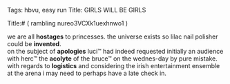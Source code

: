 Tags: hbvu, easy run
Title: GIRLS WILL BE GIRLS
  
<p></p>
Title:# ( rambling nureo3VCXk1uexhnwo1 )  
  
we are all **hostages** to princesses. the universe exists so lilac nail polisher could be **invented**.  
on the subject of **apologies** luci™ had indeed requested initially an audience with herc™ the **acolyte** of the bruce™ on the wednes-day by pure mistake.
with regards to **logistics** and considering the irish entertainment ensemble at the arena i may need to perhaps have a late check in.